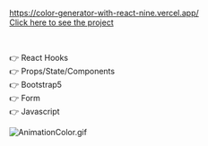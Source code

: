https://color-generator-with-react-nine.vercel.app/
<br>
[Click here to see the project](https://color-generator-with-react-nine.vercel.app/)

<br>

👉 React Hooks <br>
👉 Props/State/Components <br>
👉 Bootstrap5 <br>
👉 Form<br>
👉 Javascript<br>

![AnimationColor.gif](https://github.com/ridvankoseler/colorGeneratorWithReact/blob/bb9b78d904349826ac2a0a88d26cdcfb6f1101da/AnimationColor.gif)
